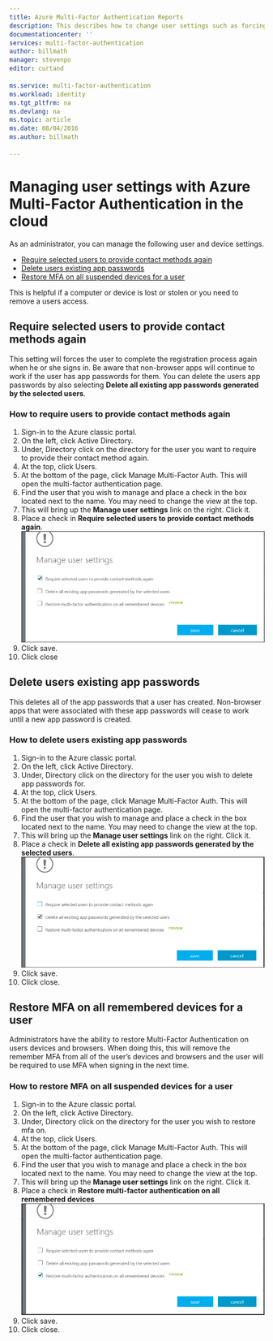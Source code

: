 ```yaml
---
title: Azure Multi-Factor Authentication Reports
description: This describes how to change user settings such as forcing the users to do the proof-up process again.
documentationcenter: ''
services: multi-factor-authentication
author: billmath
manager: stevenpo
editor: curtand

ms.service: multi-factor-authentication
ms.workload: identity
ms.tgt_pltfrm: na
ms.devlang: na
ms.topic: article
ms.date: 08/04/2016
ms.author: billmath

---
```

# Managing user settings with Azure Multi-Factor Authentication in the cloud
As an administrator, you can manage the following user and device settings.  

* [Require selected users to provide contact methods again](#require-selected-users-to-provide-contact-methods-again)
* [Delete users existing app passwords](#delete-users-existing-app-passwords)
* [Restore MFA on all suspended devices for a user](#restore-mfa-on-all-suspended-devices-for-a-user)

This is helpful if a computer or device is lost or stolen or you need to remove a users access.

## Require selected users to provide contact methods again
This setting will forces the user to complete the registration process again when he or she signs in. Be aware that non-browser apps will continue to work if the user has app passwords for them.  You can delete the users app passwords by also selecting **Delete all existing app passwords generated by the selected users**.

### How to require users to provide contact methods again
1. Sign-in to the Azure classic portal.
2. On the left, click Active Directory.
3. Under, Directory click on the directory for the user you want to require to provide their contact method again.
4. At the top, click Users.
5. At the bottom of the page, click Manage Multi-Factor Auth. This will open the multi-factor authentication page.
6. Find the user that you wish to manage and place a check in the box located next to the name. You may need to change the view at the top.
7. This will bring up the **Manage user settings** link on the right. Click it.
8. Place a check in **Require selected users to provide contact methods again**.
   ![Provide contact methods](./media/multi-factor-authentication-manage-users-and-devices/reproofup.png)
9. Click save.
10. Click close

## Delete users existing app passwords
This deletes all of the app passwords that a user has created. Non-browser apps that were associated with these app passwords will cease to work until a new app password is created.

### How to delete users existing app passwords
1. Sign-in to the Azure classic portal.
2. On the left, click Active Directory.
3. Under, Directory click on the directory for the user you wish to delete app passwords for.
4. At the top, click Users.
5. At the bottom of the page, click Manage Multi-Factor Auth. This will open the multi-factor authentication page.
6. Find the user that you wish to manage and place a check in the box located next to the name. You may need to change the view at the top.
7. This will bring up the **Manage user settings** link on the right. Click it. 
8. Place a check in **Delete all existing app passwords generated by the selected users**.
   ![Delete app passwords](./media/multi-factor-authentication-manage-users-and-devices/deleteapppasswords.png)
9. Click save.
10. Click close.

## Restore MFA on all remembered devices for a user
Administrators have the ability to restore Multi-Factor Authentication on users devices and browsers. When doing this, this will remove the remember MFA from all of the user’s devices and browsers and the user will be required to use MFA when signing in the next time. 

### How to restore MFA on all suspended devices for a user
1. Sign-in to the Azure classic portal.
2. On the left, click Active Directory.
3. Under, Directory click on the directory for the user you wish to restore mfa on.
4. At the top, click Users.
5. At the bottom of the page, click Manage Multi-Factor Auth. This will open the multi-factor authentication page.
6. Find the user that you wish to manage and place a check in the box located next to the name. You may need to change the view at the top.
7. This will bring up the **Manage user settings** link on the right. Click it.
8. Place a check in **Restore multi-factor authentication on all remembered devices**
   ![Delete app passwords](./media/multi-factor-authentication-manage-users-and-devices/rememberdevices.png)
9. Click save.
10. Click close.

